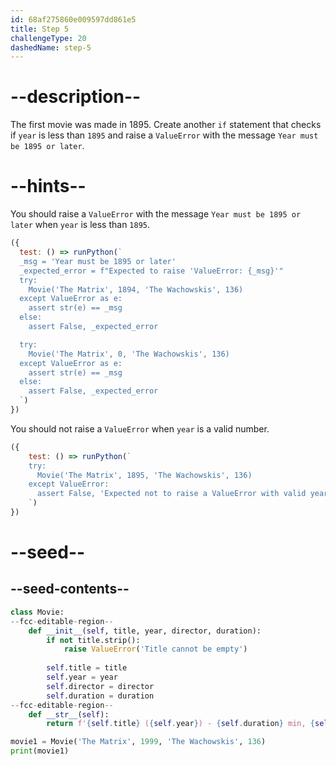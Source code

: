 ```yaml
---
id: 68af275860e009597dd861e5
title: Step 5
challengeType: 20
dashedName: step-5
---
```


# --description--

The first movie was made in 1895. Create another `if` statement that checks if `year` is less than `1895` and raise a `ValueError` with the message `Year must be 1895 or later`.

# --hints--

You should raise a `ValueError` with the message `Year must be 1895 or later` when `year` is less than `1895`.

```js
({
  test: () => runPython(`
  _msg = 'Year must be 1895 or later'
  _expected_error = f"Expected to raise 'ValueError: {_msg}'"
  try:
    Movie('The Matrix', 1894, 'The Wachowskis', 136)
  except ValueError as e:
    assert str(e) == _msg
  else:
    assert False, _expected_error

  try:
    Movie('The Matrix', 0, 'The Wachowskis', 136)
  except ValueError as e:
    assert str(e) == _msg
  else:
    assert False, _expected_error
  `)
})
```

You should not raise a `ValueError` when `year` is a valid number.

```js
({
    test: () => runPython(`
    try:
      Movie('The Matrix', 1895, 'The Wachowskis', 136)
    except ValueError:
      assert False, 'Expected not to raise a ValueError with valid year'
    `)
})
```

# --seed--

## --seed-contents--

```py
class Movie:
--fcc-editable-region--
    def __init__(self, title, year, director, duration):
        if not title.strip():
            raise ValueError('Title cannot be empty')
        
        self.title = title
        self.year = year
        self.director = director
        self.duration = duration
--fcc-editable-region--
    def __str__(self):
        return f'{self.title} ({self.year}) - {self.duration} min, {self.director}'

movie1 = Movie('The Matrix', 1999, 'The Wachowskis', 136)
print(movie1)
```
